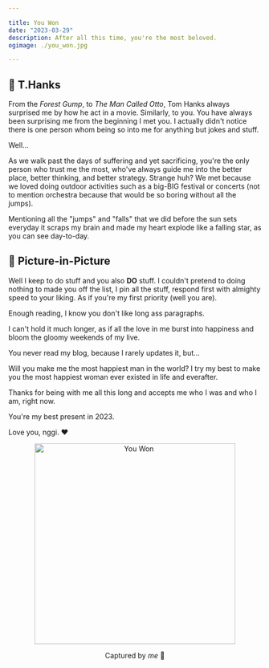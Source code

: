 ```yaml
---

title: You Won
date: "2023-03-29"
description: After all this time, you're the most beloved.
ogimage: ./you_won.jpg

---
```


## 🤍 T.Hanks

From the *Forest Gump*, to *The Man Called Otto*, Tom Hanks always surprised me
by how he act in a movie. Similarly, to you. You have always been surprising me
from the beginning I met you. I actually didn't notice there is one person whom
being so into me for anything but jokes and stuff.

Well...

As we walk past the days of suffering and yet sacrificing, you're the only
person who trust me the most, who've always guide me into the better place,
better thinking, and better strategy. Strange huh? We met because we loved doing
outdoor activities such as a big-BIG festival or concerts (not to mention
orchestra because that would be so boring without all the jumps).

Mentioning all the "jumps" and "falls" that we did before the sun sets
everyday it scraps my brain and made my heart explode like a falling star, as
you can see day-to-day.

## 🤍 Picture-in-Picture

Well I keep to do stuff and you also **DO** stuff. I couldn't pretend to doing
nothing to made you off the list, I pin all the stuff, respond first with
almighty speed to your liking. As if you're my first priority (well you are).

Enough reading, I know you don't like long ass paragraphs.

I can't hold it much longer, as if all the love in me burst into happiness and
bloom the gloomy weekends of my live.

You never read my blog, because I rarely updates it, but...

Will you make me the most happiest man in the world? I try my best to make you
the most happiest woman ever existed in life and everafter.

Thanks for being with me all this long and accepts me who I was and who I am,
right now.

You're my best present in 2023.

Love you, nggi. ❤️

<div align="center">
  <img
    src="https://lh5.googleusercontent.com/rawOOqwiH7_v6I-3-HiuixW3okRxJVNGHYgT-dsFSn7ZNdjjb05ILLuZOlxDNBMCiy4=w2400" 
    alt="You Won" 
    width="400"
  />
  <p>
    Captured by <i>me</i> 🤍
  </p>
</div>

